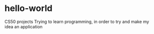 # hello-world
CS50 projects
Trying to learn programming, in order to try and make my idea an application
